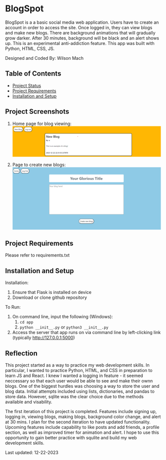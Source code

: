 # BlogSpot

BlogSpot is a a basic social media web application. Users have to create an account in order to access the site. Once logged in, they can view blogs and make new blogs. There are background animations that will gradually grow darker. After 30 minutes, background will be black and an alert shows up. This is an experimental anti-addiction feature. This app was built with Python, HTML, CSS, JS.

Designed and Coded By: Wilson Mach

## Table of Contents

- [Project Status](#project-status)
- [Project Requirements](#project-requirements)
- [Installation and Setup](#installation-and-setup)

## Project Screenshots
1. Home page for blog viewing:
![alt text](./images/home.png)

2. Page to create new blogs:
![alt text](./images/new_blog.png)

## Project Requirements

Please refer to requirements.txt 

## Installation and Setup

Installation:
1. Ensure that Flask is installed on device 
2. Download or clone github repository

To Run:
1. On command line, input the following (Windows): 
    1. `cd app`
    2. `python __init__.py` or  `python3 __init__.py`
2. Access the server that app runs on via command line by left-clicking link (typically http://127.0.0.1:5000) 

## Reflection

This project started as a way to practice my web development skills. In particular, I wanted to practice Python, HTML, and CSS in preparation to learn JS and React. I knew I wanted a logging in feature - it seemed neccessary so that each user would be able to see and make their ownn blogs. One of the biggest hurdles was choosing a way to store the user and blog data. Initial attempts included using lists, dictionaries, and pandas to store data. However, sqlite was the clear choice due to the methods available and visability. 

The first iteration of this project is completed. Features include signing up, logging in, viewing blogs, making blogs, background color change, and alert at 30 mins. I plan for the second iteration to have updated functionality. Upcoming features include capability to like posts and add friends, a profile section, as well as improved timer for animation and alert. I hope to use this opportunity to gain better practice with squlite and build my web development skills. 

Last updated: 12-22-2023